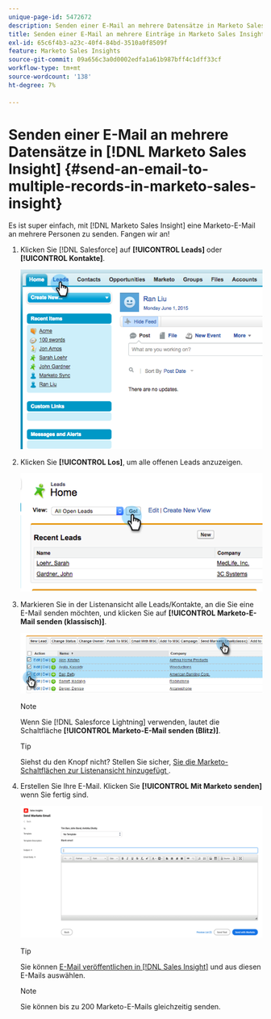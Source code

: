 ```yaml
---
unique-page-id: 5472672
description: Senden einer E-Mail an mehrere Datensätze in Marketo Sales Insight - Marketo Docs - Produktdokumentation
title: Senden einer E-Mail an mehrere Einträge in Marketo Sales Insight
exl-id: 65c6f4b3-a23c-40f4-84bd-3510a0f8509f
feature: Marketo Sales Insights
source-git-commit: 09a656c3a0d0002edfa1a61b987bff4c1dff33cf
workflow-type: tm+mt
source-wordcount: '138'
ht-degree: 7%

---
```


# Senden einer E-Mail an mehrere Datensätze in [!DNL Marketo Sales Insight] {#send-an-email-to-multiple-records-in-marketo-sales-insight}

Es ist super einfach, mit [!DNL Marketo Sales Insight] eine Marketo-E-Mail an mehrere Personen zu senden. Fangen wir an!

1. Klicken Sie [!DNL Salesforce] auf **[!UICONTROL Leads]** oder **[!UICONTROL Kontakte]**.

   ![](assets/send-an-email-to-multiple-records-in-marketo-sales-insight-1.png)

1. Klicken Sie **[!UICONTROL Los]**, um alle offenen Leads anzuzeigen.

   ![](assets/send-an-email-to-multiple-records-in-marketo-sales-insight-2.png)

1. Markieren Sie in der Listenansicht alle Leads/Kontakte, an die Sie eine E-Mail senden möchten, und klicken Sie auf **[!UICONTROL Marketo-E-Mail senden (klassisch)]**.

   ![](assets/send-an-email-to-multiple-records-in-marketo-sales-insight-3.png)

   >[!NOTE]
   >
   >Wenn Sie [!DNL Salesforce Lightning] verwenden, lautet die Schaltfläche **[!UICONTROL Marketo-E-Mail senden (Blitz)]**.

   >[!TIP]
   >
   >Siehst du den Knopf nicht? Stellen Sie sicher, [&#x200B; Sie die Marketo-Schaltflächen zur Listenansicht hinzugefügt &#x200B;](/help/marketo/product-docs/marketo-sales-insight/msi-for-salesforce/configuration/add-bulk-action-buttons-to-salesforce-classic.md).

1. Erstellen Sie Ihre E-Mail. Klicken Sie **[!UICONTROL Mit Marketo senden]** wenn Sie fertig sind.

   ![](assets/send-an-email-to-multiple-records-in-marketo-sales-insight-4.png)

   >[!TIP]
   >
   >Sie können [E-Mail veröffentlichen in [!DNL Sales Insight]](/help/marketo/product-docs/marketo-sales-insight/msi-for-salesforce/features/actions-in-the-msi-panel/send-marketo-email/publish-an-email-to-sales-insight.md) und aus diesen E-Mails auswählen.

   >[!NOTE]
   >
   >Sie können bis zu 200 Marketo-E-Mails gleichzeitig senden.
